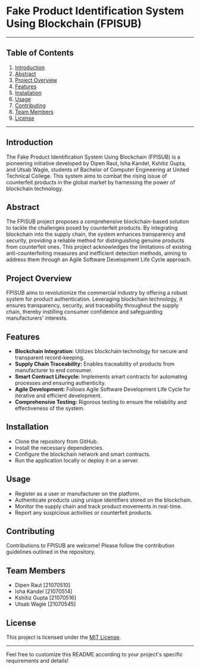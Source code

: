# Fake Product Identification System Using Blockchain (FPISUB)

---

## Table of Contents

1. [Introduction](#introduction)
2. [Abstract](#abstract)
3. [Project Overview](#project-overview)
4. [Features](#features)
5. [Installation](#installation)
6. [Usage](#usage)
7. [Contributing](#contributing)
8. [Team Members](#team-members)
9. [License](#license)

---

## Introduction <a name="introduction"></a>

The Fake Product Identification System Using Blockchain (FPISUB) is a pioneering initiative developed by Dipen Raut, Isha Kandel, Kshitiz Gupta, and Utsab Wagle, students of Bachelor of Computer Engineering at United Technical College. This system aims to combat the rising issue of counterfeit products in the global market by harnessing the power of blockchain technology.

## Abstract <a name="abstract"></a>

The FPISUB project proposes a comprehensive blockchain-based solution to tackle the challenges posed by counterfeit products. By integrating blockchain into the supply chain, the system enhances transparency and security, providing a reliable method for distinguishing genuine products from counterfeit ones. This project acknowledges the limitations of existing anti-counterfeiting measures and inefficient detection methods, aiming to address them through an Agile Software Development Life Cycle approach.

## Project Overview <a name="project-overview"></a>

FPISUB aims to revolutionize the commercial industry by offering a robust system for product authentication. Leveraging blockchain technology, it ensures transparency, security, and traceability throughout the supply chain, thereby instilling consumer confidence and safeguarding manufacturers' interests.

## Features <a name="features"></a>

- **Blockchain Integration:** Utilizes blockchain technology for secure and transparent record-keeping.
- **Supply Chain Traceability:** Enables traceability of products from manufacturer to end consumer.
- **Smart Contract Lifecycle:** Implements smart contracts for automating processes and ensuring authenticity.
- **Agile Development:** Follows Agile Software Development Life Cycle for iterative and efficient development.
- **Comprehensive Testing:** Rigorous testing to ensure the reliability and effectiveness of the system.

## Installation <a name="installation"></a>

- Clone the repository from GitHub.
- Install the necessary dependencies.
- Configure the blockchain network and smart contracts.
- Run the application locally or deploy it on a server.

## Usage <a name="usage"></a>

- Register as a user or manufacturer on the platform.
- Authenticate products using unique identifiers stored on the blockchain.
- Monitor the supply chain and track product movements in real-time.
- Report any suspicious activities or counterfeit products.

## Contributing <a name="contributing"></a>

Contributions to FPISUB are welcome! Please follow the contribution guidelines outlined in the repository.

## Team Members <a name="team-members"></a>

- Dipen Raut [21070510]
- Isha Kandel [21070514]
- Kshitiz Gupta [21070516]
- Utsab Wagle [21070545]

## License <a name="license"></a>

This project is licensed under the [MIT License](LICENSE).

---

Feel free to customize this README according to your project's specific requirements and details!
